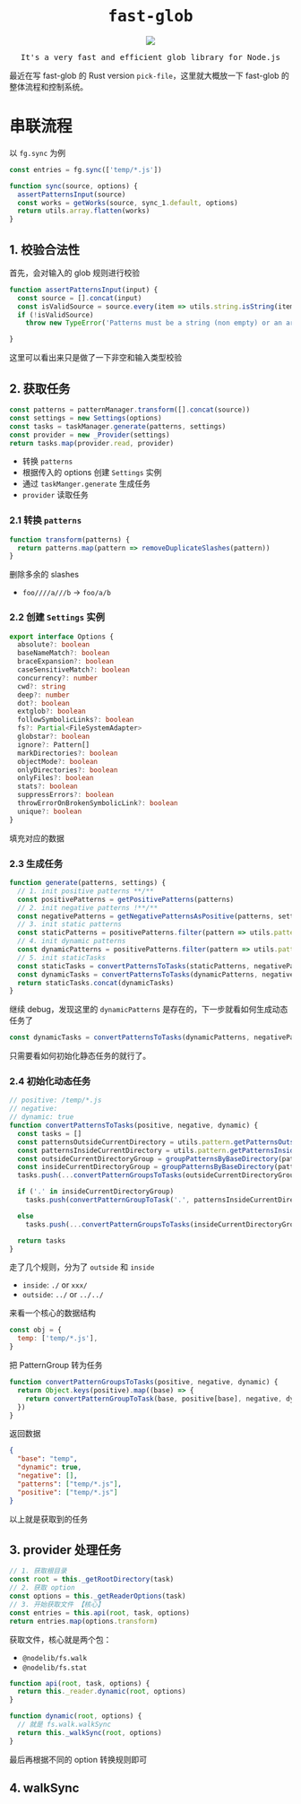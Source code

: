 <h1 align="center"><samp>fast-glob</samp></h1>

<p align="center"><a href="https://github.com/mrmlnc/fast-glob"><img src="https://img.shields.io/badge/-Github-black.svg" /></a></p>

<p align="center"><samp>It's a very fast and efficient glob library for Node.js</samp></p>

最近在写 fast-glob 的 Rust version `pick-file`，这里就大概放一下 fast-glob 的整体流程和控制系统。

# 串联流程

以 `fg.sync` 为例

```js
const entries = fg.sync(['temp/*.js'])
```

```js
function sync(source, options) {
  assertPatternsInput(source)
  const works = getWorks(source, sync_1.default, options)
  return utils.array.flatten(works)
}
```

## 1. 校验合法性

首先，会对输入的 glob 规则进行校验

```js
function assertPatternsInput(input) {
  const source = [].concat(input)
  const isValidSource = source.every(item => utils.string.isString(item) && !utils.string.isEmpty(item))
  if (!isValidSource)
    throw new TypeError('Patterns must be a string (non empty) or an array of strings')

}
```

这里可以看出来只是做了一下非空和输入类型校验

## 2. 获取任务

```js
const patterns = patternManager.transform([].concat(source))
const settings = new Settings(options)
const tasks = taskManager.generate(patterns, settings)
const provider = new _Provider(settings)
return tasks.map(provider.read, provider)
```

- 转换 `patterns`
- 根据传入的 options 创建 `Settings` 实例
- 通过 `taskManger.generate` 生成任务
- `provider` 读取任务

### 2.1 转换 `patterns`

```js
function transform(patterns) {
  return patterns.map(pattern => removeDuplicateSlashes(pattern))
}
```

删除多余的 slashes

- `foo////a///b` -> `foo/a/b`

### 2.2 创建 `Settings` 实例

```ts
export interface Options {
  absolute?: boolean
  baseNameMatch?: boolean
  braceExpansion?: boolean
  caseSensitiveMatch?: boolean
  concurrency?: number
  cwd?: string
  deep?: number
  dot?: boolean
  extglob?: boolean
  followSymbolicLinks?: boolean
  fs?: Partial<FileSystemAdapter>
  globstar?: boolean
  ignore?: Pattern[]
  markDirectories?: boolean
  objectMode?: boolean
  onlyDirectories?: boolean
  onlyFiles?: boolean
  stats?: boolean
  suppressErrors?: boolean
  throwErrorOnBrokenSymbolicLink?: boolean
  unique?: boolean
}
```

填充对应的数据

### 2.3 生成任务

```js
function generate(patterns, settings) {
  // 1. init positive patterns **/**
  const positivePatterns = getPositivePatterns(patterns)
  // 2. init negative patterns !**/**
  const negativePatterns = getNegativePatternsAsPositive(patterns, settings.ignore)
  // 3. init static patterns
  const staticPatterns = positivePatterns.filter(pattern => utils.pattern.isStaticPattern(pattern, settings))
  // 4. init dynamic patterns
  const dynamicPatterns = positivePatterns.filter(pattern => utils.pattern.isDynamicPattern(pattern, settings))
  // 5. init staticTasks
  const staticTasks = convertPatternsToTasks(staticPatterns, negativePatterns, /* dynamic */ false)
  const dynamicTasks = convertPatternsToTasks(dynamicPatterns, negativePatterns, /* dynamic */ true)
  return staticTasks.concat(dynamicTasks)
}
```

继续 debug，发现这里的 `dynamicPatterns` 是存在的，下一步就看如何生成动态任务了

```js
const dynamicTasks = convertPatternsToTasks(dynamicPatterns, negativePatterns, /* dynamic */ true)
```

只需要看如何初始化静态任务的就行了。

### 2.4 初始化动态任务

```js
// positive: /temp/*.js
// negative:
// dynamic: true
function convertPatternsToTasks(positive, negative, dynamic) {
  const tasks = []
  const patternsOutsideCurrentDirectory = utils.pattern.getPatternsOutsideCurrentDirectory(positive)
  const patternsInsideCurrentDirectory = utils.pattern.getPatternsInsideCurrentDirectory(positive)
  const outsideCurrentDirectoryGroup = groupPatternsByBaseDirectory(patternsOutsideCurrentDirectory)
  const insideCurrentDirectoryGroup = groupPatternsByBaseDirectory(patternsInsideCurrentDirectory)
  tasks.push(...convertPatternGroupsToTasks(outsideCurrentDirectoryGroup, negative, dynamic))

  if ('.' in insideCurrentDirectoryGroup)
    tasks.push(convertPatternGroupToTask('.', patternsInsideCurrentDirectory, negative, dynamic))

  else
    tasks.push(...convertPatternGroupsToTasks(insideCurrentDirectoryGroup, negative, dynamic))

  return tasks
}
```

走了几个规则，分为了 `outside` 和 `inside`

- `inside`: `./` or `xxx/`
- `outside`: `../` or `../../`

来看一个核心的数据结构

```js
const obj = {
  temp: ['temp/*.js'],
}
```

把 PatternGroup 转为任务

```js
function convertPatternGroupsToTasks(positive, negative, dynamic) {
  return Object.keys(positive).map((base) => {
    return convertPatternGroupToTask(base, positive[base], negative, dynamic)
  })
}
```

返回数据

```json
{
  "base": "temp",
  "dynamic": true,
  "negative": [],
  "patterns": ["temp/*.js"],
  "positive": ["temp/*.js"]
}
```

以上就是获取到的任务

## 3. provider 处理任务

```js
// 1. 获取根目录
const root = this._getRootDirectory(task)
// 2. 获取 option
const options = this._getReaderOptions(task)
// 3. 开始获取文件 【核心】
const entries = this.api(root, task, options)
return entries.map(options.transform)
```

获取文件，核心就是两个包：

- `@nodelib/fs.walk`
- `@nodelib/fs.stat`

```js
function api(root, task, options) {
  return this._reader.dynamic(root, options)
}
```

```js
function dynamic(root, options) {
  // 就是 fs.walk.walkSync
  return this._walkSync(root, options)
}
```

最后再根据不同的 option 转换规则即可

## 4. walkSync
